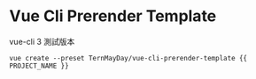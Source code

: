 # Vue Cli Prerender Template

vue-cli 3 測試版本

```script
vue create --preset TernMayDay/vue-cli-prerender-template {{ PROJECT_NAME }}
```